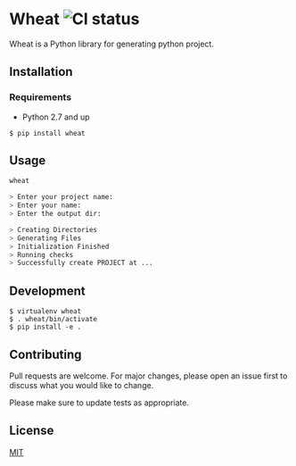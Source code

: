 # Wheat ![CI status](http://git.chancefocus.com/transaction/base/chance-wheat/badges/master/build.svg)

Wheat is a Python library for generating python project.

## Installation

### Requirements
* Python 2.7 and up

`$ pip install wheat`

## Usage

```bash
wheat

> Enter your project name:
> Enter your name:
> Enter the output dir:

> Creating Directories
> Generating Files
> Initialization Finished
> Running checks
> Successfully create PROJECT at ...
```

## Development
```
$ virtualenv wheat
$ . wheat/bin/activate
$ pip install -e .
```

## Contributing
Pull requests are welcome. For major changes, please open an issue first to discuss what you would like to change.

Please make sure to update tests as appropriate.

## License
[MIT](https://choosealicense.com/licenses/mit/)
